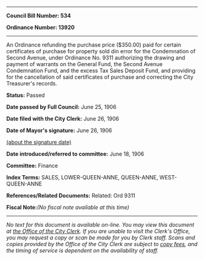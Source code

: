 

********

**Council Bill Number: 534**
   
**Ordinance Number: 13920**
********

 An Ordinance refunding the purchase price ($350.00) paid for certain certificates of purchase for property sold din error for the Condemnation of Second Avenue, under Ordinance No. 9311 authorizing the drawing and payment of warrants on the General Fund, the Second Avenue Condemnation Fund, and the excess Tax Sales Deposit Fund, and providing for the cancellation of said certificates of purchase and correcting the City Treasurer's records.

**Status:** Passed
   
**Date passed by Full Council:** June 25, 1906
   
**Date filed with the City Clerk:** June 26, 1906
   
**Date of Mayor's signature:** June 26, 1906
   
[(about the signature date)](/~public/approvaldate.htm)
   
   
   
**Date introduced/referred to committee:** June 18, 1906
   
**Committee:** Finance
   
   
**Index Terms:** SALES, LOWER-QUEEN-ANNE, QUEEN-ANNE, WEST-QUEEN-ANNE

**References/Related Documents:** Related: Ord 9311

**Fiscal Note:**_(No fiscal note available at this time)_
********

_No text for this document is available on-line. You may view this document at [the Office of the City Clerk](http://www.seattle.gov/leg/clerk/contactUs.htm). If you are unable to visit the Clerk's Office, you may request a copy or scan be made for you by Clerk staff. Scans and copies provided by the Office of the City Clerk are subject to [copy fees](http://clerk.seattle.gov/~public/clerkfees.htm), and the timing of service is dependent on the availability of staff._

